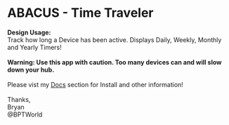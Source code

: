# ABACUS - Time Traveler
<b>Design Usage:</b><br>
Track how long a Device has been active. Displays Daily, Weekly, Monthly and Yearly Timers!<br><br>
<b>Warning: Use this app with caution.  Too many devices can and will slow down your hub.</b><br><br>
Please vist my <a href='https://github.com/bptworld/Hubitat/tree/master/Docs' target='_blank'>Docs</a> section for Install and other information!
<br><br>
Thanks,<br>
Bryan<br>
@BPTWorld
